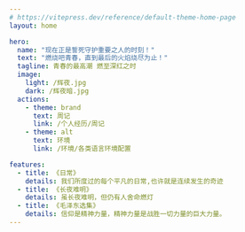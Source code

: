 ```yaml
---
# https://vitepress.dev/reference/default-theme-home-page
layout: home

hero:
  name: "现在正是誓死守护重要之人的时刻！"
  text: "燃烧吧青春，直到最后的火焰烧尽为止！"
  tagline: 青春的最高潮 燃至深红之时 
  image:
    light: /辉夜.jpg
    dark: /辉夜暗.jpg
  actions:
    - theme: brand
      text: 周记
      link: /个人经历/周记
    - theme: alt
      text: 环境
      link: /环境/各类语言环境配置

features:
  - title: 《日常》
    details: 我们所度过的每个平凡的日常,也许就是连续发生的奇迹 
  - title: 《长夜难明》
    details: 虽长夜难明，但仍有人舍命燃灯
  - title: 《毛泽东选集》
    details: 信仰是精神力量，精神力量是战胜一切力量的巨大力量。
---
```


